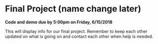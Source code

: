 # Final Project (name change later)
**Code and demo due by 5:00pm on Friday, 6/15/2018**

This will display info for our final project. Remember to keep each other updated on what is going on and contact each other when help is needed.
